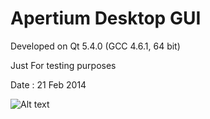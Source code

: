 Apertium Desktop GUI
====================

Developed on Qt 5.4.0 (GCC 4.6.1, 64 bit)


Just For testing purposes

Date : 21 Feb 2014

![Alt text](http://i.imgur.com/aQY8YS1.png "Apertium GUI")
